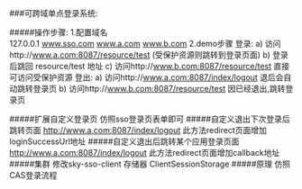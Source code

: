###可跨域单点登录系统:

#####操作步骤:
    1.配置域名</br>
        127.0.0.1 www.sso.com www.a.com www.b.com
    2.demo步骤
        登录:
            a) 访问http://www.a.com:8087/resource/test (受保护资源则跳转到登录页面)
            b) 登录后跳回  resource/test 地址
            c) 访问http://www.b.com:8087/resource/test 直接可访问受保护资源
        登出:
            a) 访问http://www.a.com:8087/index/logout  退后会自动跳转登录页
            b) 访问http://www.b.com:8087/resource/test 因已经退出,跳转登录页

#####扩展自定义登录页
    仿照sso登录页表单即可
#####自定义退出下次登录后跳转页面
    http://www.a.com:8087/index/logout 此方法redirect页面增加loginSuccessUrl地址
#####自定义退出后跳转某个应用登录页面
    http://www.a.com:8087/index/logout 此方法redirect页面增加callback地址
#####集群
    修改sky-sso-client 存储器  ClientSessionStorage
#####原理
    仿照CAS登录流程

